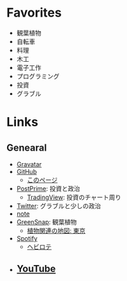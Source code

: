 # Favorites
- 観葉植物
- 自転車
- 料理
- 木工
- 電子工作
- プログラミング
- 投資
- グラブル

# Links
## Genearal
- [Gravatar](https://ja.gravatar.com/ymuen)
- [GitHub](https://github.com/y-muen)
  - [このページ](https://y-muen.github.io/y-muen/)
- [PostPrime](https://postprime.com/y_muen): 投資と政治
  - [TradingView](https://jp.tradingview.com/u/y-muen): 投資のチャート周り
- [Twitter](https://twitter.com/y_muen): グラブルと少しの政治
- [note](https://note.com/y_muen)
- [GreenSnap](https://greensnap.jp/my/y_muen): 観葉植物
  - [植物関連の地図: 東京](https://www.google.com/maps/d/viewer?mid=1SoIozXh3XpcJSM49HWpzLDzFvf3P8R-1)
- [Spotify](https://open.spotify.com/user/3vg7ib8viax9jtt3jhki731cs)
  - [ヘビロテ](https://open.spotify.com/playlist/19GjpNq8oX2ttrQHtqHg0C?si=883fd400a62a493b)
- [YouTube](https://www.youtube.com/channel/UCSohJtXW0vq-a8-mndnqR6w)
  - 
